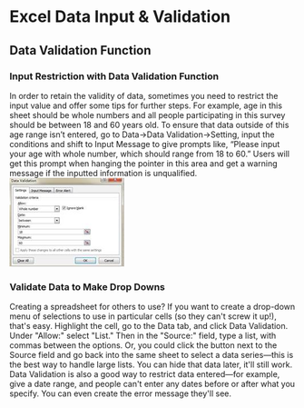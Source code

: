 # Excel Data Input & Validation

## Data Validation Function

### Input Restriction with Data Validation Function  
In order to retain the validity of data, sometimes you need to restrict the input value and offer some tips for further steps. For example, age in this sheet should be whole numbers and all people participating in this survey should be between 18 and 60 years old. To ensure that data outside of this age range isn’t entered, go to Data->Data Validation->Setting, input the conditions and shift to Input Message to give prompts like, “Please input your age with whole number, which should range from 18 to 60.” Users will get this prompt when hanging the pointer in this area and get a warning message if the inputted information is unqualified.  
![Validation 01](https://github.com/MrMikey59/00---Projects/blob/master/MS%20Office%20Suite/Excel/Pics/Validation%2001.jpg)

### Validate Data to Make Drop Downs  
Creating a spreadsheet for others to use? If you want to create a drop-down menu of selections to use in particular cells (so they can't screw it up!), that's easy. Highlight the cell, go to the Data tab, and click Data Validation. Under "Allow:" select "List." Then in the "Source:" field, type a list, with commas between the options. Or, you could click the button next to the Source field and go back into the same sheet to select a data series—this is the best way to handle large lists. You can hide that data later, it'll still work. Data Validation is also a good way to restrict data entered—for example, give a date range, and people can't enter any dates before or after what you specify. You can even create the error message they'll see.

